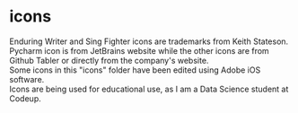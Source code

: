 # icons

<p>
Enduring Writer and Sing Fighter icons are trademarks from Keith Stateson. <br>
Pycharm icon is from JetBrains website while the other icons are from Github Tabler or directly from the company's website. <br>
Some icons in this "icons" folder have been edited using Adobe iOS software. <br>
Icons are being used for educational use, as I am a Data Science student at Codeup. <br>
</p>
